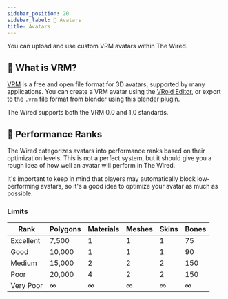 ```yaml
---
sidebar_position: 20
sidebar_label: 💃 Avatars
title: Avatars
---
```


You can upload and use custom VRM avatars within The Wired.

## 🤔 What is VRM?

[VRM](https://vrm.dev/) is a free and open file format for 3D avatars, supported by many applications. You can create a VRM avatar using the [VRoid Editor](https://vroid.com/editor/en), or export to the `.vrm` file format from blender using [this blender plugin](https://github.com/saturday06/VRM_Addon_for_Blender).

The Wired supports both the VRM 0.0 and 1.0 standards.

## 🚀 Performance Ranks

The Wired categorizes avatars into performance ranks based on their optimization levels. This is not a perfect system, but it should give you a rough idea of how well an avatar will perform in The Wired.

It's important to keep in mind that players may automatically block low-performing avatars, so it's a good idea to optimize your avatar as much as possible.

### Limits

| Rank      | Polygons | Materials | Meshes | Skins | Bones |
| --------- | -------- | --------- | ------ | ----- | ----- |
| Excellent | 7,500    | 1         | 1      | 1     | 75    |
| Good      | 10,000   | 1         | 1      | 1     | 90    |
| Medium    | 15,000   | 2         | 2      | 2     | 150   |
| Poor      | 20,000   | 4         | 2      | 2     | 150   |
| Very Poor | ∞        | ∞         | ∞      | ∞     | ∞     |
